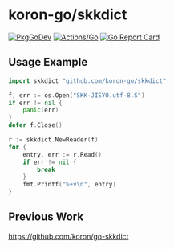# koron-go/skkdict

[![PkgGoDev](https://pkg.go.dev/badge/github.com/koron-go/skkdict)](https://pkg.go.dev/github.com/koron-go/skkdict)
[![Actions/Go](https://github.com/koron-go/skkdict/workflows/Go/badge.svg)](https://github.com/koron-go/skkdict/actions?query=workflow%3AGo)
[![Go Report Card](https://goreportcard.com/badge/github.com/koron-go/skkdict)](https://goreportcard.com/report/github.com/koron-go/skkdict)

## Usage Example

```go
import skkdict "github.com/koron-go/skkdict"

f, err := os.Open("SKK-JISYO.utf-8.S")
if err != nil {
	panic(err)
}
defer f.Close()

r := skkdict.NewReader(f)
for {
	entry, err := r.Read()
	if err != nil {
		break
	}
	fmt.Printf("%+v\n", entry)
}
```

## Previous Work

<https://github.com/koron/go-skkdict>

